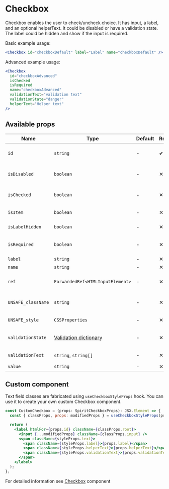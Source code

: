 # Checkbox

Checkbox enables the user to check/uncheck choice.
It has input, a label, and an optional helperText.
It could be disabled or have a validation state.
The label could be hidden and show if the input is required.

Basic example usage:

```jsx
<Checkbox id="checkboxDefault" label="Label" name="checkboxDefault" />
```

Advanced example usage:

```jsx
<Checkbox
  id="checkboxAdvanced"
  isChecked
  isRequired
  name="checkboxAdvanced"
  validationText="validation text"
  validationState="danger"
  helperText="Helper text"
/>
```

## Available props

| Name               | Type                                           | Default | Required | Description                    |
| ------------------ | ---------------------------------------------- | ------- | -------- | ------------------------------ |
| `id`               | `string`                                       | -       | ✔        | Input and label identification |
| `isDisabled`       | `boolean`                                      | -       | ✕        | Whether is field disabled      |
| `isChecked`        | `boolean`                                      | -       | ✕        | Whether is field checked       |
| `isItem`           | `boolean`                                      | -       | ✕        | To render in [Item][item] mode |
| `isLabelHidden`    | `boolean`                                      | -       | ✕        | Whether is label hidden        |
| `isRequired`       | `boolean`                                      | -       | ✕        | Whether is field required      |
| `label`            | `string`                                       | -       | ✕        | Label text                     |
| `name`             | `string`                                       | -       | ✕        | Input name                     |
| `ref`              | `ForwardedRef<HTMLInputElement>`               | -       | ✕        | Input element reference        |
| `UNSAFE_className` | `string`                                       | -       | ✕        | Wrapper custom class name      |
| `UNSAFE_style`     | `CSSProperties`                                | -       | ✕        | Wrapper custom style           |
| `validationState`  | [Validation dictionary][dictionary-validation] | -       | ✕        | Type of validation state.      |
| `validationText`   | `string`, `string[]`                           | -       | ✕        | Validation text                |
| `value`            | `string`                                       | -       | ✕        | Input value                    |

## Custom component

Text field classes are fabricated using `useCheckboxStyleProps` hook. You can use it to create your own custom Checkbox component.

```jsx
const CustomCheckbox = (props: SpiritCheckboxProps): JSX.Element => {
  const { classProps, props: modifiedProps } = useCheckboxStyleProps(props);

  return (
    <label htmlFor={props.id} className={classProps.root}>
      <input {...modifiedProps} className={classProps.input} />
      <span className={styleProps.text}>
        <span className={styleProps.label}>{props.label}</span>
        <span className={styleProps.helperText}>{props.helperText}</span>
        <span className={styleProps.validationText}>{props.validationText}</span>
      </span>
    </label>
  );
};
```

For detailed information see [Checkbox](https://github.com/lmc-eu/spirit-design-system/blob/main/packages/web/src/scss/components/Checkbox/README.md) component

[item]: https://github.com/lmc-eu/spirit-design-system/blob/main/packages/web-react/src/components/Item/README.md
[dictionary-validation]: https://github.com/lmc-eu/spirit-design-system/blob/main/docs/DICTIONARIES.md#validation
